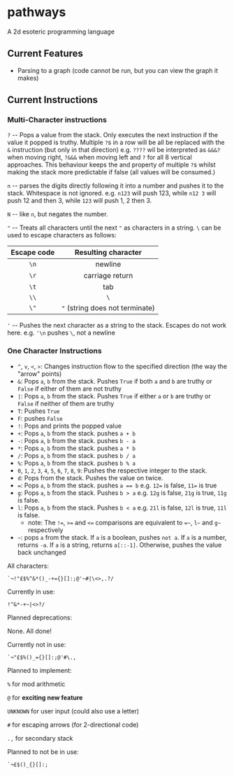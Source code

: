 # pathways

A 2d esoteric programming language

## Current Features

* Parsing to a graph (code cannot be run, but you can view the graph it makes)

## Current Instructions

### Multi-Character instructions

`?` -- Pops a value from the stack. Only executes the next instruction if the value it popped is truthy. Multiple `?`s in a row will be all be replaced with the `&` instruction (but only in that direction) e.g. `????` wil be interpreted as `&&&?` when moving right, `?&&&` when moving left and `?` for all 8 vertical approaches. This behaviour keeps the and property of multiple `?`s whilst making the stack more predictable if false (all values will be consumed.)

`n` -- parses the digits directly following it into a number and pushes it to the stack. Whitespace is not ignored. e.g. `n123` will push 123, while `n12 3` will push 12 and then 3, while `123` will push 1, 2 then 3.

`N` -- like `n`, but negates the number.

`"` -- Treats all characters until the next `"` as characters in a string. `\` can be used to escape characters as follows:

Escape code | Resulting character
:-:|:-:
`\n`|newline
`\r`|carriage return
`\t`|tab
`\\`| `\`
`\"`| `"` (string does not terminate)

`'` -- Pushes the next character as a string to the stack. Escapes do not work here. e.g. `'\n` pushes `\`, not a newline

### One Character Instructions

* `^`, `v`, `<`, `>`: Changes instruction flow to the specified direction (the way the "arrow" points)
* `&`: Pops `a`, `b` from the stack. Pushes `True` if both `a` and `b` are truthy or `False` if either of them are not truthy
* `|`: Pops `a`, `b` from the stack. Pushes `True` if either `a` or `b` are truthy or `False` if neither of them are truthy
* `T`: Pushes `True`
* `F`: pushes `False`
* `!`: Pops and prints the popped value
* `+`: Pops `a`, `b` from the stack. pushes `a + b`
* `-`: Pops `a`, `b` from the stack. pushes `b - a`
* `*`: Pops `a`, `b` from the stack. pushes `a * b`
* `/`: Pops `a`, `b` from the stack. pushes `b / a`
* `%`: Pops `a`, `b` from the stack. pushes `b % a`
* `0`, `1`, `2`, `3`, `4`, `5`, `6`, `7`, `8`, `9`: Pushes the respective integer to the stack.
* `d`: Pops from the stack. Pushes the value on twice.
* `=`: Pops `a`, `b` from the stack. pushes `a == b` e.g. `12=` is false, `11=` is true
* `g`: Pops `a`, `b` from the stack. Pushes `b > a`  e.g. `12g` is false, `21g` is true, `11g` is false.
* `l`: Pops `a`, `b` from the stack. Pushes `b < a`  e.g. `21l` is false, `12l` is true, `11l` is false.
    * note: The `!=`, `>=` and `<=` comparisons are equivalent to `=~`, `l~` and `g~`  respectively
* `~`: pops `a` from the stack. If `a` is a boolean, pushes `not a`. If `a` is a number, returns `-a`. If `a` is a string, returns `a[::-1]`. Otherwise, pushes the value back unchanged


All characters:

`` `¬!"£$%^&*()_-+={}[]:;@'~#|\<>,.?/ ``

Currently in use:

`!^&*-+~|<>?/`

Planned deprecations:

None. All done!

Currently not in use:

`` `¬"£$%()_={}[]:;@'#\., ``

Planned to implement:

`%` for mod arithmetic

`@` for **exciting new feature**

`UNKNOWN` for user input (could also use a letter)

`#` for escaping arrows (for 2-directional code) 

`.,` for secondary stack

Planned to not be in use:

`` `¬£$()_{}[]:; ``
